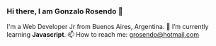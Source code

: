### Hi there, I am Gonzalo Rosendo 👋

I'm a Web Developer Jr from Buenos Aires, Argentina.
🌱 I’m currently learning <strong>Javascript</strong>.
📫 How to reach me: grosendo@hotmail.com


